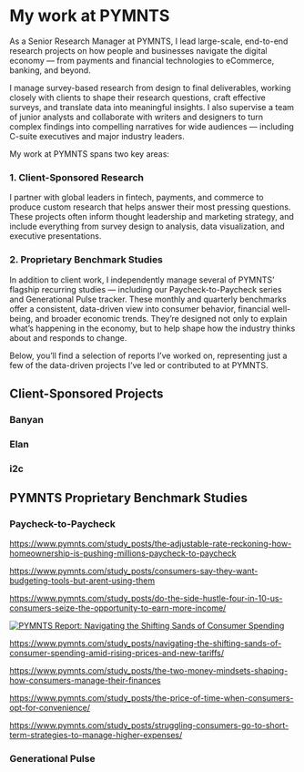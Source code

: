 # My work at PYMNTS

As a Senior Research Manager at PYMNTS, I lead large-scale, end-to-end research projects on how people and businesses navigate the digital economy — from payments and financial technologies to eCommerce, banking, and beyond.

I manage survey-based research from design to final deliverables, working closely with clients to shape their research questions, craft effective surveys, and translate data into meaningful insights. I also supervise a team of junior analysts and collaborate with writers and designers to turn complex findings into compelling narratives for wide audiences — including C-suite executives and major industry leaders.

My work at PYMNTS spans two key areas:

### 1. Client-Sponsored Research
I partner with global leaders in fintech, payments, and commerce to produce custom research that helps answer their most pressing questions. These projects often inform thought leadership and marketing strategy, and include everything from survey design to analysis, data visualization, and executive presentations.

### 2. Proprietary Benchmark Studies
In addition to client work, I independently manage several of PYMNTS’ flagship recurring studies — including our Paycheck-to-Paycheck series and Generational Pulse tracker. These monthly and quarterly benchmarks offer a consistent, data-driven view into consumer behavior, financial well-being, and broader economic trends. They’re designed not only to explain what’s happening in the economy, but to help shape how the industry thinks about and responds to change.

Below, you’ll find a selection of reports I’ve worked on, representing just a few of the data-driven projects I’ve led or contributed to at PYMNTS.




## Client-Sponsored Projects

### Banyan

### Elan

### i2c 

## PYMNTS Proprietary Benchmark Studies

### Paycheck-to-Paycheck
https://www.pymnts.com/study_posts/the-adjustable-rate-reckoning-how-homeownership-is-pushing-millions-paycheck-to-paycheck

https://www.pymnts.com/study_posts/consumers-say-they-want-budgeting-tools-but-arent-using-them 

https://www.pymnts.com/study_posts/do-the-side-hustle-four-in-10-us-consumers-seize-the-opportunity-to-earn-more-income/

<a href="https://www.pymnts.com/study_posts/navigating-the-shifting-sands-of-consumer-spending-amid-rising-prices-and-new-tariffs/" target="_blank">
  <img src="/images/pymnts-report-header.png" alt="PYMNTS Report: Navigating the Shifting Sands of Consumer Spending" style="max-width: 100%; height: auto;">
</a>


https://www.pymnts.com/study_posts/navigating-the-shifting-sands-of-consumer-spending-amid-rising-prices-and-new-tariffs/

https://www.pymnts.com/study_posts/the-two-money-mindsets-shaping-how-consumers-manage-their-finances

https://www.pymnts.com/study_posts/the-price-of-time-when-consumers-opt-for-convenience/

https://www.pymnts.com/study_posts/struggling-consumers-go-to-short-term-strategies-to-manage-higher-expenses/

### Generational Pulse


